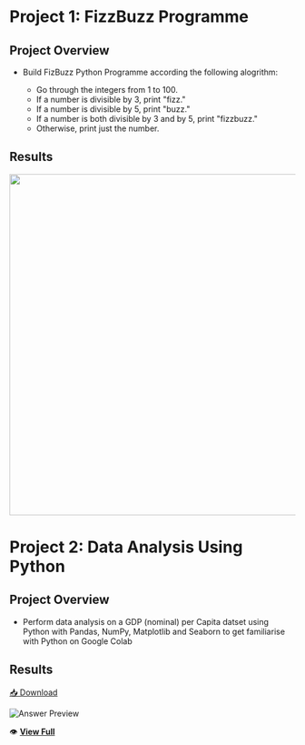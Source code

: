 # Project 1: FizzBuzz Programme

## Project Overview

- Build FizBuzz Python Programme according the following alogrithm:
  
  * Go through the integers from 1 to 100.
  * If a number is divisible by 3, print "fizz."
  * If a number is divisible by 5, print "buzz."
  * If a number is both divisible by 3 and by 5, print "fizzbuzz."
  * Otherwise, print just the number.


## Results

<img width="600" alt="" src="https://github.com/user-attachments/assets/f689ee5a-6edc-446d-9ae3-fa0d7228b5ef"/>

# Project 2: Data Analysis Using Python

## Project Overview

- Perform data analysis on a GDP (nominal) per Capita datset using Python with Pandas, NumPy, Matplotlib and Seaborn to get familiarise with Python on Google Colab

## Results

<!--- [🔎 View Full](https://github.com/user-attachments/files/19075773/Python_Data_Analysis.pdf) --->

[📥 Download](https://github.com/user-attachments/files/19092344/Python_Data_Analysis.pdf)

![Answer Preview](https://github.com/user-attachments/assets/f4339d74-63d2-47aa-9c77-91efdf76d81d)

👁 **[View Full](Python_Data_Analysis.pdf)**
